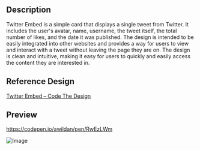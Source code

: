 ## Description

Twitter Embed is a simple card that displays a single tweet from Twitter. It includes the user's avatar, name, username, the tweet itself, the total number of likes, and the date it was published. The design is intended to be easily integrated into other websites and provides a way for users to view and interact with a tweet without leaving the page they are on. The design is clean and intuitive, making it easy for users to quickly and easily access the content they are interested in.

## Reference Design

[Twitter Embed – Code The Design](https://codedesign.dev/challenge/twitter-embed)

## Preview

https://codepen.io/awildan/pen/RwEzLWm

![Image](https://github.com/awildan/code-challenges/assets/43329253/44f955b0-87af-4783-b992-883286111041)
